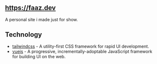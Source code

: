 ## https://faaz.dev
A personal site i made just for show.

## Technology
- [tailwindcss](https://github.com/tailwindlabs/tailwindcss) - A utility-first CSS framework for rapid UI development.
- [vuejs](https://github.com/vuejs/core) - A progressive, incrementally-adoptable JavaScript framework for building UI on the web.

